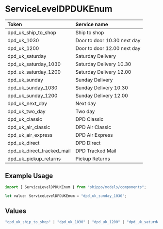 # ServiceLevelDPDUKEnum

|Token | Service name|
|:---|:---|
| dpd_uk_ship_to_shop | Ship to shop|
| dpd_uk_1030 | Door to door 10.30 next day|
| dpd_uk_1200 | Door to door 12.00 next day|
| dpd_uk_saturday | Saturday Delivery|
| dpd_uk_saturday_1030 | Saturday Delivery 10.30|
| dpd_uk_saturday_1200 | Saturday Delivery 12.00|
| dpd_uk_sunday | Sunday Delivery|
| dpd_uk_sunday_1030 | Sunday Delivery 10.30|
| dpd_uk_sunday_1200 | Sunday Delivery 12.00|
| dpd_uk_next_day | Next day|
| dpd_uk_two_day | Two day|
| dpd_uk_classic | DPD Classic|
| dpd_uk_air_classic | DPD Air Classic|
| dpd_uk_air_express | DPD Air Express|
| dpd_uk_direct | DPD Direct|
| dpd_uk_direct_tracked_mail| DPD Tracked Mail|
| dpd_uk_pickup_returns | Pickup Returns|


## Example Usage

```typescript
import { ServiceLevelDPDUKEnum } from "shippo/models/components";

let value: ServiceLevelDPDUKEnum = "dpd_uk_sunday_1030";
```

## Values

```typescript
"dpd_uk_ship_to_shop" | "dpd_uk_1030" | "dpd_uk_1200" | "dpd_uk_saturday" | "dpd_uk_saturday_1030" | "dpd_uk_saturday_1200" | "dpd_uk_sunday" | "dpd_uk_sunday_1030" | "dpd_uk_sunday_1200" | "dpd_uk_next_day" | "dpd_uk_two_day" | "dpd_uk_classic" | "dpd_uk_air_classic" | "dpd_uk_air_express" | "dpd_uk_direct" | "dpd_uk_direct_tracked_mail" | "dpd_uk_pickup_returns"
```